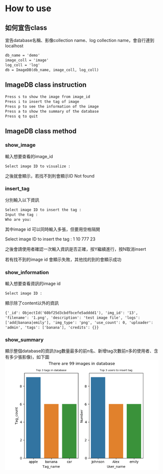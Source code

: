 # How to use
## 如何宣告class
宣告database名稱、影像collection name、log collection name，會自行連到localhost
```
db_name = 'demo'
image_coll = 'image'
log_coll = 'log'
db = ImageDB(db_name, image_coll, log_coll)
```
## ImageDB class instruction
```
Press s to show the image from image_id
Press i to insert the tag of image
Press p to see the information of the image
Press a to show the summary of the database
Press q to quit
```
## ImageDB class method
### show_image
輸入想要查看的image_id
```
Select image ID to visualize : 
```
之後就會顯示，若找不到則會顯示ID Not found

### insert_tag
分別輸入以下資訊
```
Select image ID to insert the tag : 
Input the tag : 
Who are you: 
```
其中image id 可以同時輸入多張，但要用空格隔開

Select image ID to insert the tag : 1 10 777 23

之後會請使用者確認一次輸入資訊是否正確，按Y繼續進行，按N取消insert

若有找不到的image id 會顯示失敗，其他找的到的會顯示成功

### show_information
輸入想要查看資訊的image id
```
Select image ID : 
```
顯示除了content以外的資訊
```
{'_id': ObjectId('60bf25d3cbdfbcefe5adddd1'), 'img_id': '13', 'filename': '1.png', 'description': 'test image file', 'logs': ['add|banana|emily'], 'img_type': 'png', 'use_count': 0, 'uploader': 'admin', 'tags': ['banana'], 'credits': {}}
```

### show_summary
顯示整個database的資訊(tag數量最多的前n名、新增tag次數前n多的使用者、含有多少張影像)，如下圖
![](./img/img.png)



